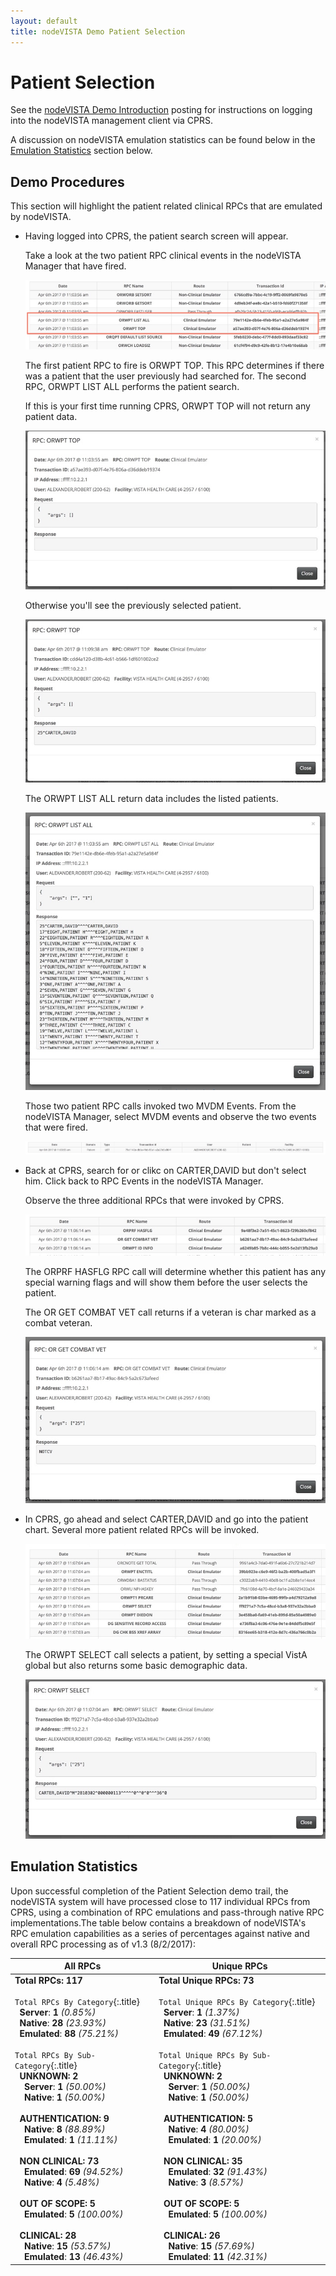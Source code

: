 ```yaml
---
layout: default
title: nodeVISTA Demo Patient Selection
---
```


# Patient Selection

See the [nodeVISTA Demo Introduction](http://vistadataproject.info/demo/) posting for instructions on logging into the nodeVISTA management client via CPRS.

A discussion on nodeVISTA emulation statistics can be found below in the [Emulation Statistics](#emulation-statistics) section below.

## Demo Procedures

This section will highlight the patient related clinical RPCs that are emulated by nodeVISTA.

* Having logged into CPRS, the patient search screen will appear.

    Take a look at the two patient RPC clinical events in the nodeVISTA Manager that have fired.

    ![](images/patient/1.jpg)

    The first patient RPC to fire is ORWPT TOP. This RPC determines if there was a patient that the user previously had searched for.
    The second RPC, ORWPT LIST ALL performs the patient search.

    If this is your first time running CPRS, ORWPT TOP will not return any patient data.

    ![](images/patient/2.jpg)

    Otherwise you'll see the previously selected patient.

    ![](images/patient/12.jpg)

    The ORWPT LIST ALL return data includes the listed patients.

    ![](images/patient/4.jpg)

    Those two patient RPC calls invoked two MVDM Events. From the nodeVISTA Manager, select MVDM events and observe the two events that were fired.

    ![](images/patient/3.jpg)

* Back at CPRS, search for or clikc on CARTER,DAVID but don't select him. Click back to RPC Events in the nodeVISTA Manager.

    Observe the three additional RPCs that were invoked by CPRS.

     ![](images/patient/5.jpg)

     The ORPRF HASFLG RPC call will determine whether this patient has any special warning flags and will show them before the user selects the patient.

     The OR GET COMBAT VET call returns if a veteran is char marked as a combat veteran.

     ![](images/patient/6.jpg)

* In CPRS, go ahead and select CARTER,DAVID and go into the patient chart. Several more patient related RPCs will be invoked.

     ![](images/patient/7.jpg)

     The ORWPT SELECT call selects a patient, by setting a special VistA global but also returns some basic demographic data.

     ![](images/patient/8.jpg)

## Emulation Statistics

Upon successful completion of the Patient Selection demo trail, the nodeVISTA system will have processed close to 117 individual RPCs from CPRS, using a combination of RPC emulations and pass-through native RPC implementations.The table below contains a breakdown of nodeVISTA's RPC emulation capabilities as a series of percentages against native and overall RPC processing as of v1.3 (8/2/2017):

All RPCs | Unique RPCs
--- | ---
**Total RPCs:** **117**<br/><br/>`Total RPCs By Category`{:.title}<br/>&nbsp;&nbsp;**Server**: **1** _(0.85%)_<br/>&nbsp;&nbsp;**Native**: **28** _(23.93%)_<br/>&nbsp;&nbsp;**Emulated**: **88** _(75.21%)_<br/><br/>`Total RPCs By Sub-Category`{:.title}<br/>&nbsp;&nbsp;**UNKNOWN:** **2**<br/>&nbsp;&nbsp;&nbsp;&nbsp;**Server**: **1** _(50.00%)_<br/>&nbsp;&nbsp;&nbsp;&nbsp;**Native**: **1** _(50.00%)_<br/><br/>&nbsp;&nbsp;**AUTHENTICATION:** **9**<br/>&nbsp;&nbsp;&nbsp;&nbsp;**Native**: **8** _(88.89%)_<br/>&nbsp;&nbsp;&nbsp;&nbsp;**Emulated**: **1** _(11.11%)_<br/><br/>&nbsp;&nbsp;**NON CLINICAL:** **73**<br/>&nbsp;&nbsp;&nbsp;&nbsp;**Emulated**: **69** _(94.52%)_<br/>&nbsp;&nbsp;&nbsp;&nbsp;**Native**: **4** _(5.48%)_<br/><br/>&nbsp;&nbsp;**OUT OF SCOPE:** **5**<br/>&nbsp;&nbsp;&nbsp;&nbsp;**Emulated**: **5** _(100.00%)_<br/><br/>&nbsp;&nbsp;**CLINICAL:** **28**<br/>&nbsp;&nbsp;&nbsp;&nbsp;**Native**: **15** _(53.57%)_<br/>&nbsp;&nbsp;&nbsp;&nbsp;**Emulated**: **13** _(46.43%)_<br/> | **Total Unique RPCs:** **73**<br/><br/>`Total Unique RPCs By Category`{:.title}<br/>&nbsp;&nbsp;**Server**: **1** _(1.37%)_<br/>&nbsp;&nbsp;**Native**: **23** _(31.51%)_<br/>&nbsp;&nbsp;**Emulated**: **49** _(67.12%)_<br/><br/>`Total Unique RPCs By Sub-Category`{:.title}<br/>&nbsp;&nbsp;**UNKNOWN:** **2**<br/>&nbsp;&nbsp;&nbsp;&nbsp;**Server**: **1** _(50.00%)_<br/>&nbsp;&nbsp;&nbsp;&nbsp;**Native**: **1** _(50.00%)_<br/><br/>&nbsp;&nbsp;**AUTHENTICATION:** **5**<br/>&nbsp;&nbsp;&nbsp;&nbsp;**Native**: **4** _(80.00%)_<br/>&nbsp;&nbsp;&nbsp;&nbsp;**Emulated**: **1** _(20.00%)_<br/><br/>&nbsp;&nbsp;**NON CLINICAL:** **35**<br/>&nbsp;&nbsp;&nbsp;&nbsp;**Emulated**: **32** _(91.43%)_<br/>&nbsp;&nbsp;&nbsp;&nbsp;**Native**: **3** _(8.57%)_<br/><br/>&nbsp;&nbsp;**OUT OF SCOPE:** **5**<br/>&nbsp;&nbsp;&nbsp;&nbsp;**Emulated**: **5** _(100.00%)_<br/><br/>&nbsp;&nbsp;**CLINICAL:** **26**<br/>&nbsp;&nbsp;&nbsp;&nbsp;**Native**: **15** _(57.69%)_<br/>&nbsp;&nbsp;&nbsp;&nbsp;**Emulated**: **11** _(42.31%)_<br/>
